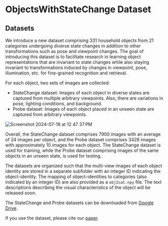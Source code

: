 # ObjectsWithStateChange Dataset 

## Datasets
We introduce a new dataset comprising 331 household objects from 21 categories undergoing diverse state changes in addition to other transformations such as pose and viewpoint changes. 
The goal of introducing this dataset is to facilitate research in learning object representations that are invariant to state changes while also staying invariant to transformations induced by changes in viewpoint, pose, illumination, etc. for fine-grained recognition and retrieval. 

For each object, two sets of images are collected: 
- StateChange dataset: Images of each object in diverse states are captured from multiple arbitrary viewpoints. Also, there are variations in pose, lighting conditions, and background. 
- Probe dataset: Images of each object placed in an unseen state are captured from arbitrary viewpoints.

![Screenshot 2024-07-18 at 12 47 37 PM](https://github.com/user-attachments/assets/40df2f97-67af-4e4e-b34c-74a6675ce990)


Overall, the StateChange dataset comprises 7900 images with an average of 24 images per object, and the Probe dataset comprises 3428 images
with approximately 10 images for each object. The StateChange dataset is used for training, while the Probe dataset comprising images of the same objects in an unseen state, is used for testing.

The datasets are organized such that the multi-view images of each object identity are stored in a separate subfolder with an integer ID indicating the object-identity. 
The mapping of object-identities to categories (also indicated by an integer ID) are also provided as a `obj2cat.npy` file. 
The text descriptions describing the visual characteristics of the object will be released soon. 

The StateChange and Probe datasets can be downloaded from [Google Drive](https://drive.google.com/drive/folders/19icj12ccxArA7vpiuk-VT8fy5g-6S9Tu?usp=sharing).

If you use the dataset, please cite our [paper](https://arxiv.org/abs/2404.06470). 
